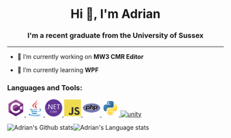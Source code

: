 <h1 align="center">Hi 👋, I'm Adrian</h1>
<h3 align="center">I'm a recent graduate from the University of Sussex</h3>

---

- 🔭 I’m currently working on **MW3 CMR Editor**

- 🌱 I’m currently learning **WPF**

<h3 align="left">Languages and Tools:</h3>
<p align="left"> <a href="https://www.w3schools.com/cs/" target="_blank" rel="noreferrer"> <img src="https://raw.githubusercontent.com/devicons/devicon/master/icons/csharp/csharp-original.svg" alt="csharp" width="40" height="40"/> </a> <a href="https://www.java.com" target="_blank" rel="noreferrer"> <img src="https://raw.githubusercontent.com/devicons/devicon/master/icons/java/java-original.svg" alt="java" width="40" height="40"/> </a> <a href="https://dotnet.microsoft.com/" target="_blank" rel="noreferrer"> <img src="https://raw.githubusercontent.com/devicons/devicon/master/icons/dotnetcore/dotnetcore-original.svg" alt="dotnet" width="40" height="40"/> </a>
<a href="https://developer.mozilla.org/en-US/docs/Web/JavaScript" target="_blank" rel="noreferrer"> <img src="https://raw.githubusercontent.com/devicons/devicon/master/icons/javascript/javascript-original.svg" alt="javascript" width="40" height="40"/> </a> <a href="https://www.php.net" target="_blank" rel="noreferrer"> <img src="https://raw.githubusercontent.com/devicons/devicon/master/icons/php/php-original.svg" alt="php" width="40" height="40"/> </a> <a href="https://www.python.org" target="_blank" rel="noreferrer"> <img src="https://raw.githubusercontent.com/devicons/devicon/master/icons/python/python-original.svg" alt="python" width="40" height="40"/> </a> <a href="https://unity.com/" target="_blank" rel="noreferrer"> <img src="https://www.vectorlogo.zone/logos/unity3d/unity3d-icon.svg" alt="unity" width="40" height="40"/> </a> </p>

<div style="display: flex; flex-direction: row;">
<img height=200 src="https://github-readme-stats.vercel.app/api?username=adriancassar&show_icons=true&count_private=true&line_height=28&hide_border=true&card_width=450&include_all_commits=true&title_color=fff&icon_color=79ff97&text_color=9f9f9f&bg_color=151515" alt="Adrian's Github stats" />
<img height=200 src="https://github-readme-stats.vercel.app/api/top-langs/?username=adriancassar&layout=compact&langs_count=10&hide_border=true&title_color=fff&icon_color=79ff97&text_color=9f9f9f&bg_color=151515" alt="Adrian's Language stats" />
</div>
